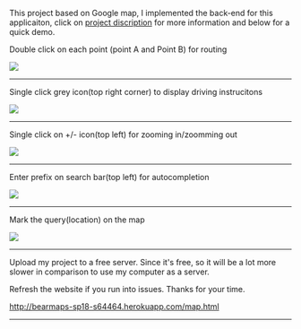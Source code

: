 This project based on Google map, I implemented the back-end for this applicaiton, click on [project discription](https://sp18.datastructur.es/materials/proj/proj3/proj3) for more information and below for a quick demo.


Double click on each point (point A and Point B) for routing

![](https://media.giphy.com/media/PO8GNHTTYiWrp71yj9/giphy.gif)

-----------------------------------------------------------------------------------------------

Single click grey icon(top right corner) to display driving instrucitons

![](https://media.giphy.com/media/ZYaqwi2WcdoPpMPsGV/giphy.gif)

-----------------------------------------------------------------------------------------------

Single click on +/- icon(top left) for zooming in/zoomming out

![](https://media.giphy.com/media/CeNAJPGCcXH696WCYk/giphy.gif)

-----------------------------------------------------------------------------------------------

Enter prefix on search bar(top left) for autocompletion

![](https://media.giphy.com/media/27HMEPwVBxnZNukAps/giphy.gif)

-----------------------------------------------------------------------------------------------

Mark the query(location) on the map

![](https://media.giphy.com/media/y1N20NLduCJEuoQWM1/giphy.gif)

-----------------------------------------------------------------------------------------------

Upload my project to a free server. Since it's free, so it will be a lot more slower in comparison to use my computer as a server.

Refresh the website if you run into issues. Thanks for your time.

http://bearmaps-sp18-s64464.herokuapp.com/map.html

-----------------------------------------------------------------------------------------------

